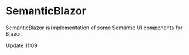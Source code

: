 # SemanticBlazor
SemanticBlazor is implementation of some Semantic UI components for Blazor.

Update 11:09
